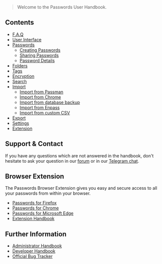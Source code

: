> Welcome to the Passwords User Handbook.

## Contents
 - [F.A.Q](./F.A.Q)
 - [User Interface](./User-Interface)
 - [Passwords](./Passwords)
   - [Creating Passwords](./Passwords/Creating-Passwords)
   - [Sharing Passwords](./Passwords/Sharing-Passwords)
   - [Password Details](./Passwords/Password-Detail-View)
 - [Folders](./Folders)
 - [Tags](./Tags)
 - [Encryption](./Encryption)
 - [Search](./Search)
 - [Import](./Import)
   - [Import from Passman](./Import/Import-from-Passman)
   - [Import from Chrome](./Import/Import-from-Chrome)
   - [Import from database backup](./Import/Import-from-backup)
   - [Import from Enpass](./Import/Import-from-Enpass)
   - [Import from custom CSV](./Import/Import-from-custom-CSV)
 - [Export](./Export)
 - [Settings](./Settings)
 - [Extension](./Extension)

## Support & Contact
If you have any questions which are not answered in the handbook,
don't hesitate to ask your question in our [forum](https://help.nextcloud.com/c/apps/passwords)
or in our [Telegram chat](https://t.me/nc_passwords).

## Browser Extension
The Passwords Browser Extension gives you easy and secure access to all your passwords from within your browser.
- [Passwords for Firefox](https://addons.mozilla.org/de/firefox/addon/nextcloud-passwords?src=external-handbook)
- [Passwords for Chrome](https://chrome.google.com/webstore/detail/nextcloud-passwords/mhajlicjhgoofheldnmollgbgjheenbi)
- [Passwords for Microsoft Edge](https://microsoftedge.microsoft.com/addons/detail/cjmlcljdpphgdfpkngjcmeepdpcgpffk)
- [Extension Handbook](https://github.com/marius-wieschollek/passwords-webextension/wiki)

## Further Information
- [Administrator Handbook](https://git.mdns.eu/nextcloud/passwords/wikis/Administrators/Index)
- [Developer Handbook](https://git.mdns.eu/nextcloud/passwords/wikis/Developers/Index)
- [Official Bug Tracker](https://github.com/marius-wieschollek/passwords/issues)